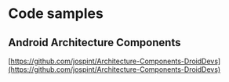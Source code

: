 # Code samples

## Android Architecture Components

[https://github.com/jospint/Architecture-Components-DroidDevs](https://github.com/jospint/Architecture-Components-DroidDevs)
